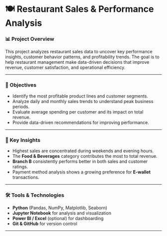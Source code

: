 # 🍽️ Restaurant Sales & Performance Analysis

### 📊 Project Overview
This project analyzes restaurant sales data to uncover key performance insights, customer behavior patterns, and profitability trends. The goal is to help restaurant management make data-driven decisions that improve revenue, customer satisfaction, and operational efficiency.

---

### 🎯 Objectives
- Identify the most profitable product lines and customer segments.  
- Analyze daily and monthly sales trends to understand peak business periods.  
- Evaluate average spending per customer and its impact on total revenue.  
- Provide data-driven recommendations for improving performance.

---

### 🧠 Key Insights
- Highest sales are concentrated during weekends and evening hours.  
- The **Food & Beverages** category contributes the most to total revenue.  
- **Branch B** consistently performs better in both sales and customer ratings.  
- Payment method analysis shows a growing preference for **E-wallet** transactions.  

---

### 🛠️ Tools & Technologies
- **Python** (Pandas, NumPy, Matplotlib, Seaborn)  
- **Jupyter Notebook** for analysis and visualization  
- **Power BI / Excel** (optional) for dashboarding  
- **Git & GitHub** for version control  

---

